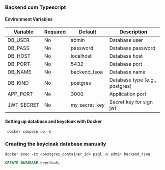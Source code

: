 ### Backend com Typescript

#### Environment Variables

| Variable   | Required | Default       | Description                    |
|------------|----------|---------------|--------------------------------|
| DB_USER    | No       | admin         | Database user                  |
| DB_PASS    | No       | password      | Database password              |
| DB_HOST    | No       | localhost     | Database host                  |
| DB_PORT    | No       | 5432          | Database port                  |
| DB_NAME    | No       | backend_tsoa  | Database name                  |
| DB_KIND    | No       | postgres      | Database type (e.g., postgres) |
| APP_PORT   | No       | 3000          | Application port               |
| JWT_SECRET | No       | my_secret_key | Secret key for sign jwt        |

#### Setting up database and keycloak with Docker

```shell
 docker compose up -d
```

### Creating the keycloak database manually

```shell
docker exec -it <postgres_container_id> psql -U admin backend_tsoa
```

```sql
CREATE DATABASE keycloak;
```